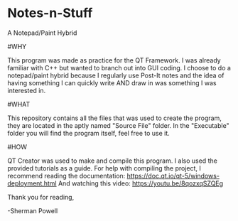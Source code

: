 # Notes-n-Stuff
A Notepad/Paint Hybrid

#WHY

This program was made as practice for the QT Framework. I was already familiar with C++ but wanted to branch out into GUI coding. I choose to do a notepad/paint hybrid because I regularly use Post-It notes and the idea of having something I can quickly write AND draw in was something I was interested in.

#WHAT

This repository contains all the files that was used to create the program, they are located in the aptly named "Source File" folder. In the "Executable" folder you will find the program itself, feel free to use it.

#HOW

QT Creator was used to make and compile this program. I also used the provided tutorials as a guide.
For help with compiling the project, I recommend reading the documentation: https://doc.qt.io/qt-5/windows-deployment.html 
And watching this video: https://youtu.be/8qozxqSZQEg

Thank you for reading,

-Sherman Powell
